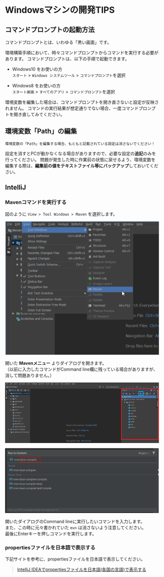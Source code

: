 # Windowsマシンの開発TIPS

## コマンドプロンプトの起動方法

コマンドプロンプトとは、いわゆる「黒い画面」です。

環境構築手順において、時々コマンドプロンプトからコマンドを実行する必要があります。
コマンドプロンプトは、以下の手順で起動できます。

* Windows10 をお使いの方<br>
`スタート` > `Windows システムツール` > `コマンドプロンプト`を選択

* Windows8 をお使いの方<br>
`スタート画面` > `すべてのアプリ` > `コマンドプロンプト`を選択

環境変数を編集した場合は、コマンドプロンプトを開き直さないと設定が反映されません。
コマンドの実行結果が想定通りでない場合、一度コマンドプロンプトを開き直してみてください。

## 環境変数「Path」の編集

`環境変数の「Path」を編集する場合、もともと記載されている設定は消さないでください！`

設定を消すとPCが動かなくなる場合がありますので、必要な設定の**追記**のみを行ってください。
問題が発生した時に作業前の状態に戻せるよう、環境変数を編集する際は、**編集前の値をテキストファイル等にバックアップ**しておいてください。

## IntelliJ
### Mavenコマンドを実行する
図のように `View > Tool Windows > Maven` を選択します。
<p>
    <img src="../image/intellij_open_maven.png" width="600" />
</p>

開いた **Mavenメニュー** よりダイアログを開きます。<br/>
（以前に入力したコマンドがCommand line欄に残っている場合がありますが、消して問題ありません。）
<p>
    <img src="../image/intellij_opened_maven.png" width="600" />
</p>
<p>
    <img src="../image/intellij_maven_command.png" width="600" />
</p>

開いたダイアログのCommand lineに実行したいコマンドを入力します。<br/>
また、この時に元々書かれていた `mvn` は消さないよう注意してください。<br/>
最後にEnterキーを押しコマンドを実行します。

### propertiesファイルを日本語で表示する
下記サイトを参考に、propertiesファイルを日本語で表示してください。
> [IntelliJ IDEAでpropertiesファイルを日本語(各国の言語)で表示する](https://qiita.com/tamura__246/items/7adc91b85abd4d0bb72b)
